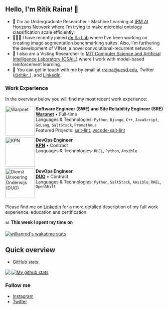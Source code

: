 ## Hello, I'm Ritik Raina! 👋

- 🌱 I'm an Undergraduate Researcher - Machine Learning at [IBM AI Horizons Network](https://www.research.ibm.com/artificial-intelligence/horizons-network/) where I'm trying to make microbial ontology classification scale efficiently.
- 👨🏼‍🔬 I have recently joined [de Sa Lab](https://cogsci.ucsd.edu/~desa/index.html) where I've been working on creating image segmentation benchmarking suites. Also, I'm furthering the development of V1Net, a novel convolutional-recurrent network.
- 🎒 I also am a Visting Researcher to [MIT Computer Science and Artificial Intelligence Laboratory (CSAIL)](https://www.csail.mit.edu) where I work with model-based reinforcement learning.
- 💬 You can get in touch with me by email at [rraina@ucsd.edu](mailto:rraina@ucsd.edu), Twitter ([@ritikr_](https://twitter.com/ritik_r)), and [LinkedIn](https://www.linkedin.com/in/ritikraina/).

### Work Experience
In the overview below you will find my most recent work experience:

[<img align="left" height="94px" width="94px" alt="Warpnet" src="https://avatars.githubusercontent.com/u/5047569?s=200&v=4"/>](https://warpnet.nl/)

**Software Engineer (SWE) and Site Reliability Engineer (SRE)** \
[**Warpnet**](https://warpnet.nl/) • Full-time \
Languages & Technologies: `Python`, `Django`, `C++`, `JavaScript`, `GoLang`, `SaltStack`, `Prometheus` \
Featured Projects: [salt-lint](https://github.com/warpnet/salt-lint), [vscode-salt-lint](https://github.com/warpnet/vscode-salt-lint)
<br/>

[<img align="left" height="94px" width="94px" alt="KPN" src="https://media-exp1.licdn.com/dms/image/C4D0BAQHG-gVjZV6mrw/company-logo_200_200/0/1604394679834?e=1628121600&v=beta&t=zE5GVEWZgrkYNjpoQOeVxoUK0yPe6JWdf8NglmFVb_M"/>](https://www.kpn.com/)

**DevOps Engineer** \
[**KPN**](https://www.kpn.com/) • Contract \
Languages & Technologies: `RHEL`, `Python`, `Ansible`\
<br/>
<br/>

[<img align="left" height="94px" width="94px" alt="Dienst Uitvoering Onderwijs (DUO)" src="https://media-exp1.licdn.com/dms/image/C4D0BAQHjgPhHoVWNBw/company-logo_200_200/0/1519898606850?e=1628121600&v=beta&t=9HsJYd8N41Tp_gE9zDgXRpsLcbsM1PZr62zfeUy699g"/>](https://duo.nl/)

**DevOps Engineer** \
[**DUO**](https://duo.nl/) • Contract \
Languages & Technologies: `Python`, `SaltStack`, `Ansible`, `RHEL`, `OpenShift` \
<br/>
<br/>

Please find me on [LinkedIn](https://www.linkedin.com/in/roaldnefs/) for a more detailed description of my full work experience, education and certification.

📊 **This week I spent my time on** 

[![willianrod's wakatime stats](https://github-readme-stats.vercel.app/api/wakatime?username=rainarit)](https://github.com/anuraghazra/github-readme-stats)

## Quick overview
* GitHub stats:  
<a href="https://github.com/anuraghazra/github-readme-stats">
  <!-- Change the `github-readme-stats.anuraghazra1.vercel.app` to `github-readme-stats.vercel.app`  -->
  <img align="center" src="https://github-readme-stats.vercel.app/api/top-langs/?username=rainarit&langs_count=8" />
</a>
<a href="https://github.com/anuraghazra/github-readme-stats">
  <img align="center" src="https://github-readme-stats.anuraghazra1.vercel.app/api?username=rainarit&show_icons=true&line_height=27&include_all_commits=true" alt="My github stats" />
</a>  

### Follow me

- [Instagram](https://www.instagram.com/ross.ritik/)
- [Twitter](https://twitter.com/ritik_r)
